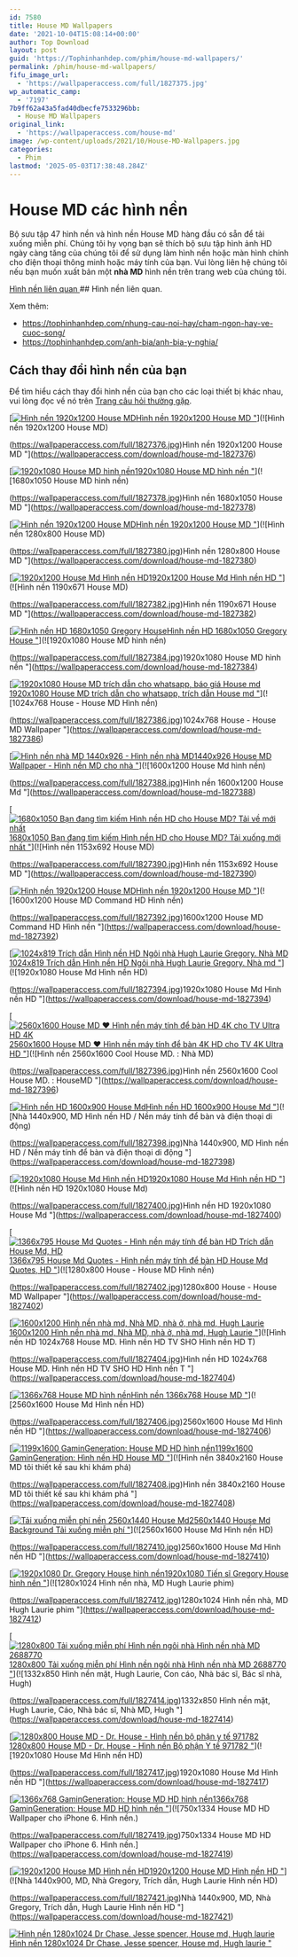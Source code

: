 ```yaml
---
id: 7580
title: House MD Wallpapers
date: '2021-10-04T15:08:14+00:00'
author: Top Download
layout: post
guid: 'https://Tophinhanhdep.com/phim/house-md-wallpapers/'
permalink: /phim/house-md-wallpapers/
fifu_image_url:
  - 'https://wallpaperaccess.com/full/1827375.jpg'
wp_automatic_camp:
  - '7197'
7b9ff62a43a5fad40dbecfe7533296bb:
  - House MD Wallpapers
original_link:
  - 'https://wallpaperaccess.com/house-md'
image: /wp-content/uploads/2021/10/House-MD-Wallpapers.jpg
categories:
  - Phim
lastmod: '2025-05-03T17:38:48.284Z'
---
```

# House MD các hình nền

Bộ sưu tập 47 hình nền và hình nền House MD hàng đầu có sẵn để tải xuống miễn phí. Chúng tôi hy vọng bạn sẽ thích bộ sưu tập hình ảnh HD ngày càng tăng của chúng tôi để sử dụng làm hình nền hoặc màn hình chính cho điện thoại thông minh hoặc máy tính của bạn. Vui lòng liên hệ chúng tôi nếu bạn muốn xuất bản một **nhà MD** hình nền trên trang web của chúng tôi.

[Hình nền liên quan ](#related) ## Hình nền liên quan.

   
 Xem thêm:

   
- <https://tophinhanhdep.com/nhung-cau-noi-hay/cham-ngon-hay-ve-cuoc-song/>
- <https://tophinhanhdep.com/anh-bia/anh-bia-y-nghia/>

## Cách thay đổi hình nền của bạn

Để tìm hiểu cách thay đổi hình nền của bạn cho các loại thiết bị khác nhau, vui lòng đọc về nó trên [Trang câu hỏi thường gặp](https://tophinhanhdep.com/faq/).

  
[[![Hình nền 1920x1200 House MD](https://wallpaperaccess.com/full/1827375.jpg)Hình nền 1920x1200 House MD "](https://wallpaperaccess.com/download/house-md-1827375)](![Hình nền 1920x1200 House MD)

(https://wallpaperaccess.com/full/1827376.jpg)Hình nền 1920x1200 House MD "](https://wallpaperaccess.com/download/house-md-1827376)

[[![1920x1080 House MD hình nền](https://wallpaperaccess.com/full/1827377.jpg)1920x1080 House MD hình nền "](https://wallpaperaccess.com/download/house-md-1827377)](![1680x1050 House MD hình nền)

(https://wallpaperaccess.com/full/1827378.jpg)Hình nền 1680x1050 House MD "](https://wallpaperaccess.com/download/house-md-1827378)

[[![Hình nền 1920x1200 House MD](https://wallpaperaccess.com/full/1827379.jpg)Hình nền 1920x1200 House MD "](https://wallpaperaccess.com/download/house-md-1827379)](![Hình nền 1280x800 House MD)

(https://wallpaperaccess.com/full/1827380.jpg)Hình nền 1280x800 House MD "](https://wallpaperaccess.com/download/house-md-1827380)

[[![1920x1200 House Md Hình nền HD](https://wallpaperaccess.com/full/1827381.jpg)1920x1200 House Md Hình nền HD "](https://wallpaperaccess.com/download/house-md-1827381)](![Hình nền 1190x671 House MD)

(https://wallpaperaccess.com/full/1827382.jpg)Hình nền 1190x671 House MD "](https://wallpaperaccess.com/download/house-md-1827382)

[[![Hình nền HD 1680x1050 Gregory House](https://wallpaperaccess.com/full/1827383.jpg)Hình nền HD 1680x1050 Gregory House "](https://wallpaperaccess.com/download/house-md-1827383)](![1920x1080 House MD hình nền)

(https://wallpaperaccess.com/full/1827384.jpg)1920x1080 House MD hình nền "](https://wallpaperaccess.com/download/house-md-1827384)

[[![1920x1080 House MD trích dẫn cho whatsapp, báo giá House md](https://wallpaperaccess.com/full/1827385.jpg)1920x1080 House MD trích dẫn cho whatsapp, trích dẫn House md "](https://wallpaperaccess.com/download/house-md-1827385)](![1024x768 House - House MD Hình nền)

(https://wallpaperaccess.com/full/1827386.jpg)1024x768 House - House MD Wallpaper "](https://wallpaperaccess.com/download/house-md-1827386)

[[![Hình nền nhà MD 1440x926 - Hình nền nhà MD](https://wallpaperaccess.com/full/1827387.png)1440x926 House MD Wallpaper - Hình nền MD cho nhà "](https://wallpaperaccess.com/download/house-md-1827387)](![1600x1200 House Md hình nền)

(https://wallpaperaccess.com/full/1827388.jpg)Hình nền 1600x1200 House Md "](https://wallpaperaccess.com/download/house-md-1827388)

[[![1680x1050 Bạn đang tìm kiếm Hình nền HD cho House MD?  Tải về mới nhất](https://wallpaperaccess.com/full/1827389.jpg)1680x1050 Bạn đang tìm kiếm Hình nền HD cho House MD? Tải xuống mới nhất "](https://wallpaperaccess.com/download/house-md-1827389)](![Hình nền 1153x692 House MD)

(https://wallpaperaccess.com/full/1827390.jpg)Hình nền 1153x692 House MD "](https://wallpaperaccess.com/download/house-md-1827390)

[[![Hình nền 1920x1200 House MD](https://wallpaperaccess.com/full/1827391.jpg)Hình nền 1920x1200 House MD "](https://wallpaperaccess.com/download/house-md-1827391)](![1600x1200 House MD Command HD Hình nền)

(https://wallpaperaccess.com/full/1827392.jpg)1600x1200 House MD Command HD Hình nền "](https://wallpaperaccess.com/download/house-md-1827392)

 [[![1024x819 Trích dẫn Hình nền HD Ngôi nhà Hugh Laurie Gregory.  Nhà MD](https://wallpaperaccess.com/full/1827393.jpg)1024x819 Trích dẫn Hình nền HD Ngôi nhà Hugh Laurie Gregory. Nhà md "](https://wallpaperaccess.com/download/house-md-1827393)](![1920x1080 House Md Hình nền HD)

(https://wallpaperaccess.com/full/1827394.jpg)1920x1080 House Md Hình nền HD "](https://wallpaperaccess.com/download/house-md-1827394)

[[![2560x1600 House MD ❤ Hình nền máy tính để bàn HD 4K cho TV Ultra HD 4K](https://wallpaperaccess.com/full/1827395.jpg)2560x1600 House MD ❤ Hình nền máy tính để bàn 4K HD cho TV 4K Ultra HD "](https://wallpaperaccess.com/download/house-md-1827395)](![Hình nền 2560x1600 Cool House MD.  : Nhà MD)

(https://wallpaperaccess.com/full/1827396.jpg)Hình nền 2560x1600 Cool House MD. : HouseMD "](https://wallpaperaccess.com/download/house-md-1827396)

[[![Hình nền HD 1600x900 House Md](https://wallpaperaccess.com/full/1827397.jpg)Hình nền HD 1600x900 House Md "](https://wallpaperaccess.com/download/house-md-1827397)](![Nhà 1440x900, MD Hình nền HD / Nền máy tính để bàn và điện thoại di động)

(https://wallpaperaccess.com/full/1827398.jpg)Nhà 1440x900, MD Hình nền HD / Nền máy tính để bàn và điện thoại di động "](https://wallpaperaccess.com/download/house-md-1827398)

[[![1920x1080 House Md Hình nền HD](https://wallpaperaccess.com/full/1827399.jpg)1920x1080 House Md Hình nền HD "](https://wallpaperaccess.com/download/house-md-1827399)](![Hình nền HD 1920x1080 House Md)

(https://wallpaperaccess.com/full/1827400.jpg)Hình nền HD 1920x1080 House Md "](https://wallpaperaccess.com/download/house-md-1827400)

[[![1366x795 House Md Quotes - Hình nền máy tính để bàn HD Trích dẫn House Md, HD](https://wallpaperaccess.com/full/1827401.jpg)1366x795 House Md Quotes - Hình nền máy tính để bàn HD House Md Quotes, HD "](https://wallpaperaccess.com/download/house-md-1827401)](![1280x800 House - House MD Hình nền)

(https://wallpaperaccess.com/full/1827402.jpg)1280x800 House - House MD Wallpaper "](https://wallpaperaccess.com/download/house-md-1827402)

[[![1600x1200 Hình nền nhà md, Nhà MD, nhà ở, nhà md, Hugh Laurie](https://wallpaperaccess.com/full/1827403.jpg)1600x1200 Hình nền nhà md, Nhà MD, nhà ở, nhà md, Hugh Laurie "](https://wallpaperaccess.com/download/house-md-1827403)](![Hình nền HD 1024x768 House MD.  Hình nền HD TV SHO Hình nền HD T)

(https://wallpaperaccess.com/full/1827404.jpg)Hình nền HD 1024x768 House MD. Hình nền HD TV SHO HD Hình nền T "](https://wallpaperaccess.com/download/house-md-1827404)

[[![1366x768 House MD hình nền](https://wallpaperaccess.com/full/1827405.jpg)Hình nền 1366x768 House MD "](https://wallpaperaccess.com/download/house-md-1827405)](![2560x1600 House Md Hình nền HD)

(https://wallpaperaccess.com/full/1827406.jpg)2560x1600 House Md Hình nền HD "](https://wallpaperaccess.com/download/house-md-1827406)

[[![1199x1600 GaminGeneration: House MD HD hình nền](https://wallpaperaccess.com/full/1827407.jpg)1199x1600 GaminGeneration: Hình nền HD House MD "](https://wallpaperaccess.com/download/house-md-1827407)](![Hình nền 3840x2160 House MD tôi thiết kế sau khi khám phá)

(https://wallpaperaccess.com/full/1827408.jpg)Hình nền 3840x2160 House MD tôi thiết kế sau khi khám phá "](https://wallpaperaccess.com/download/house-md-1827408)

[[![Tải xuống miễn phí nền 2560x1440 House Md](https://wallpaperaccess.com/full/1827409.jpg)2560x1440 House Md Background Tải xuống miễn phí "](https://wallpaperaccess.com/download/house-md-1827409)](![2560x1600 House Md Hình nền HD)

(https://wallpaperaccess.com/full/1827410.jpg)2560x1600 House Md Hình nền HD "](https://wallpaperaccess.com/download/house-md-1827410)

 [[![1920x1080 Dr. Gregory House hình nền](https://wallpaperaccess.com/full/1827411.jpg)1920x1080 Tiến sĩ Gregory House hình nền "](https://wallpaperaccess.com/download/house-md-1827411)](![1280x1024 Hình nền nhà, MD Hugh Laurie phim)

(https://wallpaperaccess.com/full/1827412.jpg)1280x1024 Hình nền nhà, MD Hugh Laurie phim "](https://wallpaperaccess.com/download/house-md-1827412)

[[![1280x800 Tải xuống miễn phí Hình nền ngôi nhà Hình nền nhà MD 2688770](https://wallpaperaccess.com/full/1827413.jpg)1280x800 Tải xuống miễn phí Hình nền ngôi nhà Hình nền nhà MD 2688770 "](https://wallpaperaccess.com/download/house-md-1827413)](![1332x850 Hình nền mặt, Hugh Laurie, Con cáo, Nhà bác sĩ, Bác sĩ nhà, Hugh)

(https://wallpaperaccess.com/full/1827414.jpg)1332x850 Hình nền mặt, Hugh Laurie, Cáo, Nhà bác sĩ, Nhà MD, Hugh "](https://wallpaperaccess.com/download/house-md-1827414)

[[![1280x800 House MD - Dr. House - Hình nền bộ phận y tế 971782](https://wallpaperaccess.com/full/1827416.jpg)1280x800 House MD - Dr. House - Hình nền Bộ phận Y tế 971782 "](https://wallpaperaccess.com/download/house-md-1827416)](![1920x1080 House Md Hình nền HD)

(https://wallpaperaccess.com/full/1827417.jpg)1920x1080 House Md Hình nền HD "](https://wallpaperaccess.com/download/house-md-1827417)

[[![1366x768 GaminGeneration: House MD HD hình nền](https://wallpaperaccess.com/full/1827418.jpg)1366x768 GaminGeneration: House MD HD hình nền "](https://wallpaperaccess.com/download/house-md-1827418)](![750x1334 House MD HD Wallpaper cho iPhone 6. Hình nền.)

(https://wallpaperaccess.com/full/1827419.jpg)750x1334 House MD HD Wallpaper cho iPhone 6. Hình nền.](https://wallpaperaccess.com/download/house-md-1827419)

[[![1920x1200 House MD Hình nền HD](https://wallpaperaccess.com/full/1827420.jpg)1920x1200 House MD Hình nền HD "](https://wallpaperaccess.com/download/house-md-1827420)](![Nhà 1440x900, MD, Nhà Gregory, Trích dẫn, Hugh Laurie Hình nền HD)

(https://wallpaperaccess.com/full/1827421.jpg)Nhà 1440x900, MD, Nhà Gregory, Trích dẫn, Hugh Laurie Hình nền HD "](https://wallpaperaccess.com/download/house-md-1827421)

[![Hình nền 1280x1024 Dr Chase.  Jesse spencer, House md, Hugh laurie](https://wallpaperaccess.com/full/1827423.jpg)Hình nền 1280x1024 Dr Chase. Jesse spencer, House md, Hugh laurie "](https://wallpaperaccess.com/download/house-md-1827423)
